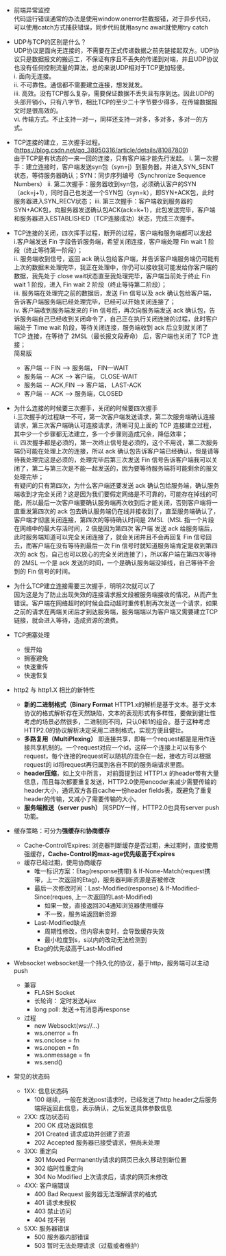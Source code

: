 * 前端异常监控  
  代码运行错误通常的办法是使用window.onerror拦截报错，对于异步代码，可以使用catch方式捕获错误，同步代码就用async await就使用try catch

* UDP与TCP的区别是什么？  
  UDP协议是面向无连接的，不需要在正式传递数据之前先链接起双方。UDP协议只是数据报文的搬运工，不保证有序且不丢失的传递到对端，并且UDP协议也没有任何控制流量的算法，总的来说UDP相对于TCP更加轻便。  
  i. 面向无连接。  
  ii. 不可靠性。通信都不需要建立连接，想发就发。  
  iii. 高效。没有TCP那么复杂，需要保证数据不丢失且有序到达。因此UDP的头部开销小，只有八字节，相比TCP的至少二十字节要少得多，在传输数据报文时是很高效的。  
  vi. 传输方式。不止支持一对一，同样还支持一对多，多对多，多对一的方式。


* TCP连接的建立，三次握手过程。(https://blog.csdn.net/qq_38950316/article/details/81087809)  
  由于TCP是有状态的一来一回的连接，只有客户端才能先行发起。
  i. 第一次握手：建立连接时，客户端发送syn包（syn=j）到服务器，并进入SYN_SENT状态，等待服务器确认；SYN：同步序列编号（Synchronize Sequence Numbers）
  ii. 第二次握手：服务器收到syn包，必须确认客户的SYN（ack=j+1），同时自己也发送一个SYN包（syn=k），即SYN+ACK包，此时服务器进入SYN_RECV状态；
  iii. 第三次握手：客户端收到服务器的SYN+ACK包，向服务器发送确认包ACK(ack=k+1），此包发送完毕，客户端和服务器进入ESTABLISHED（TCP连接成功）状态，完成三次握手。

* TCP连接的关闭，四次挥手过程，断开的过程，客户端和服务端都可以发起  
  i.客户端发送 Fin 字段告诉服务端，希望关闭连接，客户端处理 Fin wait 1 阶段（终止等待第一阶段）；  
  ii. 服务端收到信号，返回 ack 确认包给客户端，并告诉客户端服务端仍可能有上次的数据未处理完毕，我正在处理中，你仍可以接收我可能发给你客户端的数据，我先处于 close wait状态直至我处理完毕，客户端当前处于终止 Fin wait 1 阶段，进入 Fin wait 2 阶段（终止等待第二阶段）；  
  iii. 服务端在处理完之前的数据后，发送 Fin 信号以及 ack 确认包给客户端，告诉客户端服务端已经处理完毕，已经可以开始关闭连接了；  
  iv. 客户端收到服务端发来的 Fin 信号后，再次向服务端发送 ack 确认包，告诉服务端自己已经收到关闭命令了，自己正在执行关闭连接的过程，此时客户端处于 Time wait 阶段，等待关闭连接，服务端收到 ack 后立刻就关闭了 TCP 连接，在等待了 2MSL（最长报文段寿命） 后，客户端也关闭了 TCP 连接；  
  简易版  
  - 客户端 -- FIN --> 服务端， FIN—WAIT
  - 服务端 -- ACK --> 客户端， CLOSE-WAIT
  - 服务端 -- ACK,FIN --> 客户端， LAST-ACK
  - 客户端 -- ACK --> 服务端，CLOSED

* 为什么连接的时候要三次握手，关闭的时候要四次握手  
  i.三次握手的过程缺一不可，第一次客户端发送请求，第二次服务端确认连接请求，第三次客户端确认可连接请求，清晰可见上面的 TCP 连接建立过程，其中少一个步骤都无法建立，多一个步骤则造成冗余，降低效率；  
  ii. 四次握手都是必须的，第一次终止信号是必须的，这个不用说，第二次服务端仍可能在处理上次的连接，所以 ack 确认包告诉客户端已经确认，但是请等待我处理完这是必须的，处理完毕后第三次发送 Fin 信号告诉客户端我可以关闭了，第二与第三次是不能一起发送的，因为要等待服务端将可能剩余的报文处理完毕；  
  有疑问的只有第四次，为什么客户端还要发送 ack 确认包给服务端，确认服务端收到才完全关闭？这是因为我们要假定网络是不可靠的，可能存在掉线的可能，所以最后一次客户端要确认服务端再次收到后才能关闭，否则客户端将一直重发第四次的 ack 包去确认服务端仍在线并接收到了，直至服务端确认了，客户端才彻底关闭连接，第四次的等待确认时间是 2MSL（MSL 指一个片段在网络中的最大存活时间，2 倍是因为第四次 客户端 发送 ack 给服务端后，此时服务端知道可以完全关闭连接了，就会关闭并且不会再回复 Fin 信号回去，而客户端在没有等待到最后一次 Fin 信号时就知道服务端肯定是收到第四次的 ack 包，自己也可以放心的完全关闭连接了），所以客户端在第四次等待的 2MSL 一个是 ack 发送的时间，一个是确认服务端没掉线，自己等待不会到的 Fin 信号的时间。

* 为什么TCP建立连接需要三次握手，明明2次就可以了  
  因为这是为了防止出现失效的连接请求报文段被服务端接收的情况，从而产生错误。客户端在网络超时的时候会启动超时重传机制再次发送一个请求，如果之前的请求在两端关闭后才到达服务端，服务端端以为客户端又需要建立TCP链接，就会进入等待，造成资源的浪费。

* TCP拥塞处理
  - 慢开始
  - 拥塞避免
  - 快速重传
  - 快速恢复

* http2 与 http1.X 相比的新特性
  - **新的二进制格式（Binary Format** HTTP1.x的解析是基于文本。基于文本协议的格式解析存在天然缺陷，文本的表现形式有多样性，要做到健壮性考虑的场景必然很多，二进制则不同，只认0和1的组合。基于这种考虑HTTP2.0的协议解析决定采用二进制格式，实现方便且健壮。
  - **多路复用（MultiPlexing）** 即连接共享，即每一个request都是是用作连接共享机制的。一个request对应一个id，这样一个连接上可以有多个request，每个连接的request可以随机的混杂在一起，接收方可以根据request的 id将request再归属到各自不同的服务端请求里面。
  - **header压缩**，如上文中所言， 对前面提到过 HTTP1.x 的header带有大量信息，而且每次都要重复发送，HTTP2.0使用encoder来减少需要传输的header大小，通讯双方各自cache一份header fields表，既避免了重复header的传输，又减小了需要传输的大小。
  - **服务端推送（server push）** 同SPDY一样，HTTP2.0也具有server push功能。

* 缓存策略：可分为**强缓存**和**协商缓存**
  - Cache-Control/Expires: 浏览器判断缓存是否过期，未过期时，直接使用强缓存，**Cache-Control的max-age优先级高于Expires**
  - 缓存已经过期，使用协商缓存
    - 唯一标识方案：Etag(response携带) & If-None-Match(request携带，上一次返回的Etag)，服务器判断资源是否被修改
    - 最后一次修改时间：Last-Modified(response) & If-Modified-Since(reques, 上一次返回的Last-Modified)
      - 如果一致，直接返回304通知浏览器使用缓存
      - 不一致，服务端返回新资源
    - Last-Modified缺点
      - 周期性修改，但内容未变时，会导致缓存失效
      - 最小粒度到s，s以内的改动无法检测到
    - Etag的优先级高于Last-Modified

* Websocket
  websocket是一个持久化的协议，基于http，服务端可以主动push
  - 兼容
    - FLASH Socket
    - 长轮询： 定时发送Ajax
    - long poll: 发送->有消息再response
  - 过程
    - new Websockt(ws://...)
    - ws.onerror = fn
    - ws.onclose = fn
    - ws.onopen = fn
    - ws.onmessage = fn
    - ws.send()

* 常见的状态码
  - 1XX: 信息状态码
    - 100 继续，一般在发送post请求时，已经发送了http header之后服务端将返回此信息，表示确认，之后发送具体参数信息
  - 2XX: 成功状态码
    - 200 OK 成功返回信息
    - 201 Created 请求成功并创建了资源
    - 202 Accepted 服务器已接受请求，但尚未处理
  - 3XX: 重定向
    - 301 Moved Permanently请求的网页已永久移动到新位置
    - 302 临时性重定向
    - 304 No Modified 上次请求后，请求的网页未修改
  - 4XX: 客户端错误
    - 400 Bad Request 服务器无法理解请求的格式
    - 401 请求未授权
    - 403 禁止访问
    - 404 找不到
  - 5XX: 服务器错误
    - 500 服务器内部错误
    - 503 暂时无法处理请求（过载或者维护）